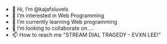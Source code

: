- 👋 Hi, I’m @kajafxluvels
- 👀 I’m interested in Web Programming
- 🌱 I’m currently learning Web programming
- 💞️ I’m looking to collaborate on ...
- 📫 How to reach me "STREAM DIAL TRAGEDY - EVXN LEE!"

<!---
kajafxluvels/kajafxluvels is a ✨ special ✨ repository because its `README.md` (this file) appears on your GitHub profile.
You can click the Preview link to take a look at your changes.
--->
